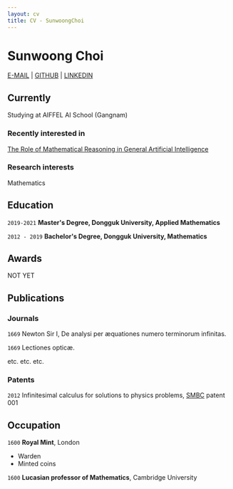 ```yaml
---
layout: cv
title: CV - SunwoongChoi
---
```

# Sunwoong Choi

<div id="webaddress">
<a href="sunwoongchoi810@gmail.com">E-MAIL</a>
| <a href="https://github.com/sunwoongc">GITHUB</a>
| <a href="https://www.linkedin.com/in/sunwoongchoi810/">LINKEDIN</a>  
</div>


## Currently

Studying at AIFFEL AI School (Gangnam)

### Recently interested in
[The Role of Mathematical Reasoning in General Artificial Intelligence](https://mathai-iclr.github.io/)



### Research interests

Mathematics


## Education

`2019-2021`
__Master's Degree, Dongguk University, Applied Mathematics__

`2012 - 2019`
__Bachelor's Degree, Dongguk University, Mathematics__


## Awards

NOT YET



## Publications

<!-- A list is also available [online](http://scholar.google.co.uk/citations?user=LTOTl0YAAAAJ) -->

### Journals

`1669`
Newton Sir I, De analysi per æquationes numero terminorum infinitas. 

`1669`
Lectiones opticæ.

etc. etc. etc.

### Patents

`2012`
Infinitesimal calculus for solutions to physics problems, [SMBC](http://www.techdirt.com/articles/20121011/09312820678/if-patents-had-been-around-time-newton.shtml) patent 001


## Occupation

`1600`
__Royal Mint__, London

- Warden
- Minted coins

`1600`
__Lucasian professor of Mathematics__, Cambridge University



<!-- ### Footer

Last updated: May 2013 -->


